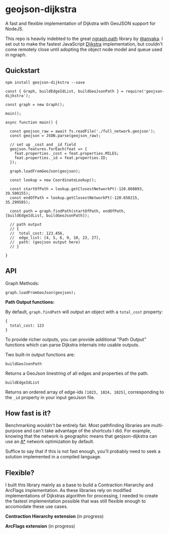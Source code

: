 # geojson-dijkstra
A fast and flexible implementation of Dijkstra with GeoJSON support for NodeJS.

This repo is heavily indebted to the great [ngraph.path](https://github.com/anvaka/ngraph.path) library by [@anvaka](https://github.com/anvaka).  I set out to make the fastest JavaScript [Dijkstra](https://en.wikipedia.org/wiki/Dijkstra's_algorithm) implementation, but couldn't come remotely close until adopting the object node model and queue used in ngraph.

## Quickstart

```
npm install geojson-dijkstra --save
```

```
const { Graph, buildEdgeIdList, buildGeoJsonPath } = require('geojson-dijkstra');

const graph = new Graph();

main();

async function main() {

  const geojson_raw = await fs.readFile('./full_network.geojson');
  const geojson = JSON.parse(geojson_raw);

  // set up _cost and _id field
  geojson.features.forEach(feat => {
    feat.properties._cost = feat.properties.MILES;
    feat.properties._id = feat.properties.ID;
  });

  graph.loadFromGeoJson(geojson);
  
  const lookup = new CoordinateLookup();
  
  const startOfPath = lookup.getClosestNetworkPt(-120.868893, 39.500155);
  const endOfPath = lookup.getClosestNetworkPt(-120.658215, 35.299585);
  
  const path = graph.findPath(startOfPath, endOfPath, [buildEdgeIdList, buildGeoJsonPath]);
  
  // path output
  // {
  //  total_cost: 123.456,
  //  edge_list: [4, 5, 6, 9, 10, 23, 27],
  //  path: (geojson output here)
  // }
      
}

```

## API

Graph Methods:
```
graph.loadFromGeoJson(geojson);
````

**Path Output functions:**

By default, `graph.findPath` will output an object with a `total_cost` property:

```
{
  total_cost: 123
}
```

To provide richer outputs, you can provide additional "Path Output" functions which can parse Dijkstra internals into usable outputs.

Two built-in output functions are:

```buildGeoJsonPath```

Returns a GeoJson linestring of all edges and properties of the path.


```buildEdgeIdList```

Returns an ordered array of edge-ids `[1023, 1024, 1025]`, corresponding to the `_id` property in your input geoJson file.


## How fast is it?

Benchmarking wouldn't be entirely fair.  Most pathfinding libraries are multi-purpose and can't take advantage of the shortcuts I did. For example, knowing that the network is geographic means that geojson-dijkstra can use an [A*](https://en.wikipedia.org/wiki/A*_search_algorithm) network optimization by default.  

Suffice to say that if this is not fast enough, you'll probably need to seek a solution implemented in a compiled language.

## Flexible?

I built this library mainly as a base to build a Contraction Hierarchy and ArcFlags implementation.  As these libraries rely on modified implementations of Dijkstras algorithm for processing, I needed to create the fastest implementation possible that was still flexible enough to accomodate these use cases.

**Contraction Hierarchy extension** (in progress)

**ArcFlags extension** (in progress)

